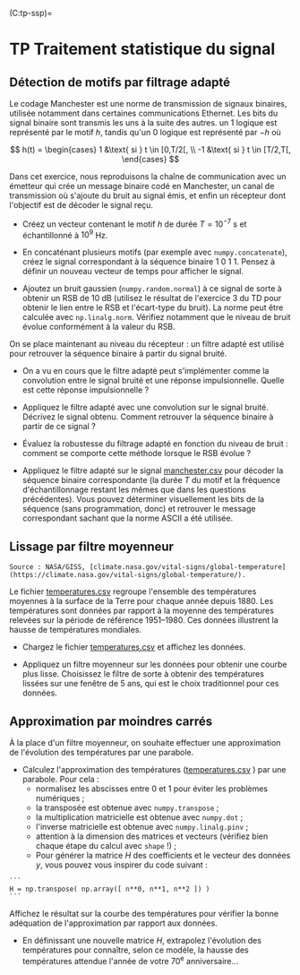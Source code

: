 (C:tp-ssp)=
# TP Traitement statistique du signal


## Détection de motifs par filtrage adapté

Le codage Manchester est une norme de transmission de signaux binaires,
utilisée notamment dans certaines communications Ethernet.
Les bits du signal binaire sont transmis les uns à la suite des autres.
un 1 logique est représenté par le motif $h$,
tandis qu'un 0 logique est représenté par $-h$ où

$$
h(t) =
\begin{cases}
1  &\text{ si } t \in [0,T/2[, \\
-1 &\text{ si } t \in [T/2,T[,
\end{cases}
$$

Dans cet exercice, nous reproduisons la chaîne de communication avec un émetteur qui crée un message binaire codé en Manchester,
un canal de transmission où s'ajoute du bruit au signal émis,
et enfin un récepteur dont l'objectif est de décoder le signal reçu.

* Créez un vecteur contenant le motif $h$ de durée $T=10^{-7}$ s et échantillonné à $10^{9}$ Hz.

* En concaténant plusieurs motifs (par exemple avec `numpy.concatenate`),
  créez le signal correspondant à la séquence binaire $1\ 0\ 1\ 1$.
  Pensez à définir un nouveau vecteur de temps pour afficher le signal.

* Ajoutez un bruit gaussien (`numpy.random.normal`) à ce signal de sorte à obtenir un RSB de 10 dB
  (utilisez le résultat de l'exercice 3 du TD pour obtenir le lien entre le RSB et l'écart-type du bruit).
  La norme peut être calculée avec `np.linalg.norm`.
  Vérifiez notamment que le niveau de bruit évolue conformément à la valeur du RSB.
  
On se place maintenant au niveau du récepteur :
un filtre adapté est utilisé pour retrouver la séquence binaire à partir du signal bruité.

* On a vu en cours que le filtre adapté peut s'implémenter comme la convolution entre le signal bruité
  et une réponse impulsionnelle.
  Quelle est cette réponse impulsionnelle ?

* Appliquez le filtre adapté avec une convolution sur le signal bruité.
  Décrivez le signal obtenu.
  Comment retrouver la séquence binaire à partir de ce signal ?  

* Évaluez la robustesse du filtrage adapté en fonction du niveau de bruit :
  comment se comporte cette méthode lorsque le RSB évolue ?

* Appliquez le filtre adapté sur le signal <a href="_static/files/manchester.csv">manchester.csv</a>
  pour décoder la séquence binaire correspondante
  (la durée $T$ du motif et la fréquence d'échantillonnage restant les mêmes que dans les questions précédentes).
  Vous pouvez déterminer visuellement les bits de la séquence (sans programmation, donc)
  et retrouver le message correspondant sachant que la norme ASCII a été utilisée.


## Lissage par filtre moyenneur

```{margin}
Source : NASA/GISS, [climate.nasa.gov/vital-signs/global-temperature](https://climate.nasa.gov/vital-signs/global-temperature/).
```

Le fichier <a href="_static/files/temperatures.csv">temperatures.csv</a> regroupe l'ensemble des températures moyennes à la surface de la Terre
pour chaque année depuis 1880.
Les températures sont données par rapport à la moyenne des températures relevées sur la période de référence 1951–1980.
Ces données illustrent la hausse de températures mondiales.

* Chargez le fichier <a href="_static/files/temperatures.csv">temperatures.csv</a> et affichez les données.

* Appliquez un filtre moyenneur sur les données pour obtenir une courbe plus lisse.
  Choisissez le filtre de sorte à obtenir des températures lissées sur une fenêtre de 5 ans,
  qui est le choix traditionnel pour ces données.
  

## Approximation par moindres carrés

<!-- supprimer la 1re partie + ajouter des questions d'analyse et de compréhension ? -->

À la place d'un filtre moyenneur, on souhaite effectuer une approximation de l'évolution des températures par une parabole.

* Calculez l'approximation des températures
  (<a href="_static/files/temperatures.csv">temperatures.csv</a> ) par une parabole.
  Pour cela :
  - normalisez les abscisses entre 0 et 1 pour éviter les problèmes numériques ;
  - la transposée est obtenue avec `numpy.transpose` ;
  - la multiplication matricielle est obtenue avec `numpy.dot` ;
  - l'inverse matricielle est obtenue avec `numpy.linalg.pinv` ;
  - attention à la dimension des matrices et vecteurs (vérifiez bien chaque étape du calcul avec `shape` !) ;
  - Pour générer la matrice $H$ des coefficients et le vecteur des données $y$,
    vous pouvez vous inspirer du code suivant :
<!--     ```
    y = np.transpose(np.array([temperatures]))
    H = np.transpose(np.array([ n**0, n**1, n**2 ]))
    ``` -->
    ```
    H = np.transpose( np.array([ n**0, n**1, n**2 ]) )
    ```
  
  Affichez le résultat sur la courbe des températures pour vérifier
  la bonne adéquation de l'approximation par rapport aux données.
  
* En définissant une nouvelle matrice $H$,
  extrapolez l'évolution des températures pour connaître, selon ce modèle,
  la hausse des températures attendue l'année de votre 70<sup>e</sup> anniversaire...